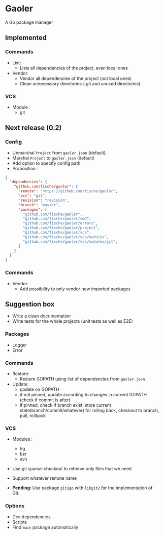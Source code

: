 # Gaoler

A Go package manager

## Implemented

### Commands

* List:
  - Lists all dependencies of the project, even local ones
* Vendor:
  - Vendor all dependencies of the project (not local ones)
  - Clean unnecessary directories (.git and unused directories)

### VCS

* Module :
  - git

## Next release (0.2)

### Config

* Unmarshal `Project` from `gaoler.json` (default)
* Marshal `Project` to `gaoler.json` (default)
* Add option to specify config path
* Proposition :

```json
{
  "dependencies": {
    "github.com/fische/gaoler": {
      "remote": "https://github.com/fische/gaoler",
      "vcs": "git",
      "revision": "revision",
      "branch": "master",
      "packages": [
        "github.com/fische/gaoler",
        "github.com/fische/gaoler/cmd",
        "github.com/fische/gaoler/errors",
        "github.com/fische/gaoler/project",
        "github.com/fische/gaoler/vcs",
        "github.com/fische/gaoler/vcs/modules",
        "github.com/fische/gaoler/vcs/modules/git",
      ]
    }
  }
}
```

### Commands

* Vendor:
  - Add possibility to only vendor new imported packages

## Suggestion box

* Write a clean documentation
* Write tests for the whole projects (unit tests as well as E2E)

### Packages

* Logger
* Error

### Commands

* Restore:
  - Restore GOPATH using list of dependencies from `gaoler.json`
* Update:
  - update on GOPATH
  - if not pinned, update according to changes in current GOPATH (check if commit is after)
  - if pinned, check if branch exist, store current state(branch/commit/whatever) for rolling back, checkout to branch, pull, rollback


### VCS

* Modules :
  - hg
  - bzr
  - svn
* Use git sparse-checkout to retrieve only files that we need
* Support whatever remote name

* **Pending:** Use package `git2go` with `libgit2` for the implementation of Git.

### Options

* Dev dependencies
* Scripts
* Find `main` package automatically
